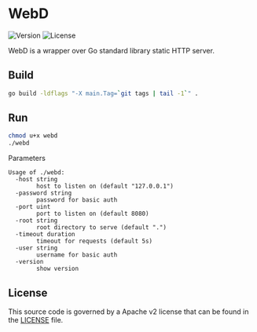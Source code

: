 # WebD

![Version](https://img.shields.io/github/tag/z0rr0/webd.svg)
![License](https://img.shields.io/github/license/z0rr0/webd.svg)

WebD is a wrapper over Go standard library static HTTP server.

## Build

```sh
go build -ldflags "-X main.Tag=`git tags | tail -1`" .
```

## Run

```sh
chmod u+x webd
./webd
```

Parameters

```
Usage of ./webd:
  -host string
        host to listen on (default "127.0.0.1")
  -password string
        password for basic auth
  -port uint
        port to listen on (default 8080)
  -root string
        root directory to serve (default ".")
  -timeout duration
        timeout for requests (default 5s)
  -user string
        username for basic auth
  -version
        show version
```

## License

This source code is governed by a Apache v2 license that can be found
in the [LICENSE](https://github.com/z0rr0/webd/blob/main/LICENSE) file.
